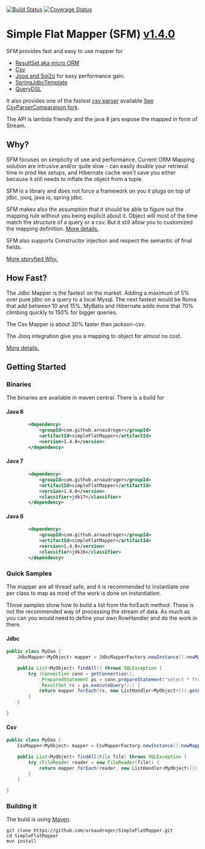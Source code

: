 [![Build Status](https://travis-ci.org/arnaudroger/SimpleFlatMapper.svg?branch=master)](https://travis-ci.org/arnaudroger/SimpleFlatMapper)
[![Coverage Status](https://img.shields.io/coveralls/arnaudroger/SimpleFlatMapper.svg)](https://coveralls.io/r/arnaudroger/SimpleFlatMapper)

# Simple Flat Mapper (SFM) [v1.4.0](https://github.com/arnaudroger/SimpleFlatMapper/wiki/SimpleFlatMapper-v1.3.0)

SFM provides fast and easy to use mapper for

- [ResultSet aka micro ORM](https://github.com/arnaudroger/SimpleFlatMapper/wiki/JdbcMapper)
- [Csv](https://github.com/arnaudroger/SimpleFlatMapper/wiki/CsvParser#with-csvmapper)
- [Jooq and Sql2o](https://github.com/arnaudroger/SimpleFlatMapper/wiki/Sfm-integration-in-Jooq-And-Sql2o-for-performance) for easy performance gain.
- [SpringJdbcTemplate](src/main/java/org/sfm/jdbc/spring)
- [QueryDSL](src/main/java/org/sfm/querydsl)

It also provides one of the fastest [csv parser](https://github.com/arnaudroger/SimpleFlatMapper/wiki/CsvParser) available [See CsvParserComparaison fork](https://github.com/arnaudroger/csv-parsers-comparison).

The API is lambda friendly and the java 8 jars expose the mapped in form of Stream.

## Why?

SFM focuses on simplicity of use and performance. Current ORM Mapping solution are intrusive and/or quite slow -
can easily double your retrieval time in prod like setups, and Hibernate cache won't save you either because it
still needs to inflate the object from a tuple.

SFM is a library and does not force a framework on you it plugs on top of jdbc, jooq, java io, spring jdbc.

SFM makes also the assumption that it should be able to figure out the mapping rule without you being explicit about it.
Object will most of the time match the structure of a query or a csv. But it still allow you to customized the mapping
definition. [More details.](https://github.com/arnaudroger/SimpleFlatMapper/wiki/Property-Mapping)

SFM also supports Constructor injection and respect the semantic of final fields.

[More storyfied Why.](https://github.com/arnaudroger/SimpleFlatMapper/wiki/Why-extended-version)

## How Fast?

The Jdbc Mapper is the fastest on the market. Adding a maximum of 5% over pure jdbc on a query to a local Mysql. The next
fastest would be Roma that add between 10 and 15%. MyBatis and Hibernate adds more that 70% climbing quickly to 150%
for bigger queries.

The Csv Mapper is about 30% faster than jackson-csv.

The Jooq integration give you a mapping to object for almost no cost.

[More details.](https://github.com/arnaudroger/SimpleFlatMapper/wiki/Performance-Java-7)

## Getting Started

### Binaries

The binaries are available in maven central. There is a build for

#### Java 8

```xml
		<dependency>
			<groupId>com.github.arnaudroger</groupId>
			<artifactId>simpleFlatMapper</artifactId>
			<version>1.4.0</version>
		</dependency>
```

#### Java 7

```xml
		<dependency>
			<groupId>com.github.arnaudroger</groupId>
			<artifactId>simpleFlatMapper</artifactId>
			<version>1.4.0</version>
			<classifier>jdk17</classifier>
		</dependency>
```

#### Java 6

```xml
		<dependency>
			<groupId>com.github.arnaudroger</groupId>
			<artifactId>simpleFlatMapper</artifactId>
			<version>1.4.0</version>
			<classifier>jdk16</classifier>
		</dependency>
```

### Quick Samples

The mapper are all thread safe, and it is recommended to instantiate one per class to map as most of the work is done on
instantiation.

Those samples show how to build a list from the forEach method. These is not the recommended way of processing the
stream of data. As much as you can you would need to define your own RowHandler and do the work in there.

#### Jdbc

```java
public class MyDao {
	JdbcMapper<MyObject> mapper = JdbcMapperFactory.newInstance().newMapper(MyObject.class);

	public List<MyObject> findAll() throws SQLException {
		try (Connection conn = getConnection();
		     PreparedStatement ps = conn.prepareStatement("select * from my_table");
		     ResultSet rs = ps.executeQuery();) {
			return mapper.forEach(rs, new ListHandler<MyObject>()).getList();
		}
	}

}
```

#### Csv

```java
public class MyDao {
	CsvMapper<MyObject> mapper = CsvMapperFactory.newInstance().newMapper(MyObject.class);

	public List<MyObject> findAll(File file) throws SQLException {
		try (FileReader reader = new FileReader(file)) {
			return mapper.forEach(reader, new ListHandler<MyObject>()).getList();
		}
	}

}
```

### Building it

The build is using [Maven](http://maven.apache.org/).

```
git clone https://github.com/arnaudroger/SimpleFlatMapper.git
cd SimpleFlatMapper
mvn install
```
